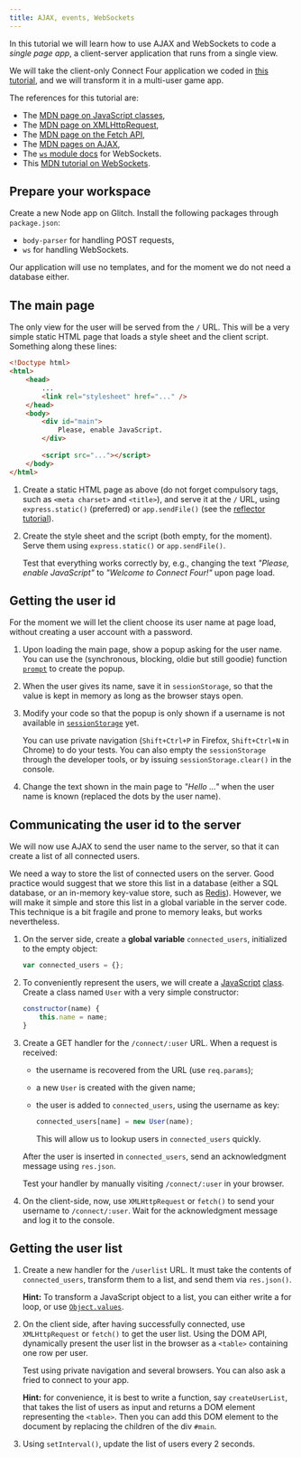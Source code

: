 ```yaml
---
title: AJAX, events, WebSockets
---
```


In this tutorial we will learn how to use AJAX and WebSockets to code
a *single page app*, a client-server application that runs from a
single view.

We will take the client-only Connect Four application we coded in
[this tutorial](tutorial2), and we will transform it in a multi-user
game app.

The references for this tutorial are:

- The [MDN page on JavaScript
  classes](https://developer.mozilla.org/en-US/docs/Web/JavaScript/Reference/Classes),
- The [MDN page on
  XMLHttpRequest](https://developer.mozilla.org/docs/Web/API/XMLHttpRequest),
- The [MDN page on the Fetch
  API](https://developer.mozilla.org/en-US/docs/Web/API/Fetch_API/Using_Fetch),
- The [MDN pages on AJAX](https://developer.mozilla.org/docs/AJAX),
- The [`ws` module docs](https://github.com/websockets/ws) for
  WebSockets.
- This [MDN tutorial on
  WebSockets](https://developer.mozilla.org/en-US/docs/Web/API/WebSockets_API/Writing_WebSocket_client_applications).


## Prepare your workspace

Create a new Node app on Glitch. Install the following packages through `package.json`:

- `body-parser` for handling POST requests,
- `ws` for handling WebSockets.

Our application will use no templates, and for the moment we do not
need a database either.

## The main page

The only view for the user will be served from the `/` URL. This will
be a very simple static HTML page that loads a style sheet and the
client script. Something along these lines:

```html
<!Doctype html>
<html>
    <head>
        ...
        <link rel="stylesheet" href="..." />
    </head>
    <body>
        <div id="main">
            Please, enable JavaScript.
        </div>
        
        <script src="..."></script>
    </body>
</html>
```

1. Create a static HTML page as above (do not forget compulsory tags,
   such as `<meta charset>` and `<title>`), and serve it at the `/`
   URL, using `express.static()` (preferred) or `app.sendFile()` (see
   the [reflector
   tutorial](reflector#intermezzo-serving-static-files)).
   
2. Create the style sheet and the script (both empty, for the
   moment). Serve them using `express.static()` or `app.sendFile()`.
   
   Test that everything works correctly by, e.g., changing the text
   *"Please, enable JavaScript"* to *"Welcome to Connect Four!"* upon
   page load.

## Getting the user id

For the moment we will let the client choose its user name at page
load, without creating a user account with a password.

1. Upon loading the main page, show a popup asking for the user
   name. You can use the (synchronous, blocking, oldie but still
   goodie) function
   [`prompt`](https://developer.mozilla.org/en-US/docs/Web/API/Window/prompt)
   to create the popup.

2. When the user gives its name, save it in `sessionStorage`, so that
   the value is kept in memory as long as the browser stays open.
   
3. Modify your code so that the popup is only shown if a username is
   not available in [`sessionStorage`](../lessons/etat#storage-api)
   yet.
   
   You can use private navigation (`Shift+Ctrl+P` in Firefox,
   `Shift+Ctrl+N` in Chrome) to do your tests. You can also empty the
   `sessionStorage` through the developer tools, or by issuing
   `sessionStorage.clear()` in the console.

4. Change the text shown in the main page to *"Hello ..."* when the
   user name is known (replaced the dots by the user name).
   
## Communicating the user id to the server

We will now use AJAX to send the user name to the server, so that it
can create a list of all connected users.

We need a way to store the list of connected users on the server. Good
practice would suggest that we store this list in a database (either a
SQL database, or an in-memory key-value store, such as
[Redis](http://redis.io/)). However, we will make it simple and store
this list in a global variable in the server code. This technique is a
bit fragile and prone to memory leaks, but works nevertheless.

1. On the server side, create a **global variable** `connected_users`,
   initialized to the empty object:
   
   ```js
   var connected_users = {};
   ```

2. To conveniently represent the users, we will create a
   [JavaScript](../lessons/advanced-js#classes-en-es6)
   [class](https://developer.mozilla.org/en-US/docs/Web/JavaScript/Reference/Classes).
   Create a class named `User` with a very simple constructor:
   
   ```js
   constructor(name) {
       this.name = name;
   }
   ```

3. Create a GET handler for the `/connect/:user` URL. When a request
   is received:
   
   - the username is recovered from the URL (use `req.params`);
   - a new `User` is created with the given name;
   - the user is added to `connected_users`, using the username as key:
     
     ```js
     connected_users[name] = new User(name);
     ```
     
     This will allow us to lookup users in `connected_users` quickly.

   After the user is inserted in `connected_users`, send an
   acknowledgment message using `res.json`.
   
   Test your handler by manually visiting `/connect/:user` in your
   browser.
   
4. On the client-side, now, use `XMLHttpRequest` or `fetch()` to send
   your username to `/connect/:user`. Wait for the acknowledgment
   message and log it to the console.

## Getting the user list

1. Create a new handler for the `/userlist` URL. It must take the
   contents of `connected_users`, transform them to a list, and send
   them via `res.json()`.
   
   **Hint:** To transform a JavaScript object to a list, you can
   either write a for loop, or use
   [`Object.values`](https://developer.mozilla.org/en-US/docs/Web/JavaScript/Reference/Global_Objects/Object/values).
   
2. On the client side, after having successfully connected, use
   `XMLHttpRequest` or `fetch()` to get the user list. Using the DOM
   API, dynamically present the user list in the browser as a
   `<table>` containing one row per user.
   
   Test using private navigation and several browsers. You can also
   ask a fried to connect to your app.
   
   **Hint:** for convenience, it is best to write a function, say
   `createUserList`, that takes the list of users as input and returns
   a DOM element representing the `<table>`. Then you can add this DOM
   element to the document by replacing the children of the div
   `#main`.

3. Using `setInterval()`, update the list of users every 2 seconds.


